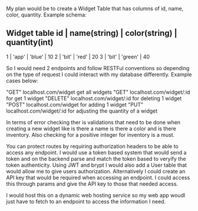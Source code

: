 My plan would be to create a Widget Table that has columns of id, name, color, quantity. Example schema:

Widget table
id | name(string) | color(string) | quantity(int)
----------------------------
1  | 'app'        | 'blue'        | 10
2  | 'bit'        | 'red'         | 20
3  | 'bit'        | 'green'       | 40


So I would need 2 endpoints and follow RESTFul conventions so depending on the type of request I could interact with my database differently.
Example cases below:

"GET" localhost.com/widget get all widgets
"GET" localhost.com/widget/:id for get 1 widget
"DELETE" localhost.com/widget/:id for deleting 1 widget
"POST" localhost.com/widget for adding 1 widget
"PUT" localhost.com/widget/:id for adjusting the quantity of a widget

In terms of error checking ther is validations that need to be done when creating a new widget like is there a name is there a color and is there inventory. Also checking for a positive integer for inventory is a must.

You can protect routes by requiring authorization headers to be able to access any endpoint. I would use a token based system that would send a token and on the backend
parse and match the token based to veryify the token authenticity. Using JWT and brypt I would also add a User table that would allow me to give users authorization. Alternatively I could create an API key that would be required
when accessing an endpoint. I could access this through params and give the API key to those that needed access.

I would host this on a dynamic web hosting service so my web app woudl just have to fetch to an endpoint to access the information I need.
